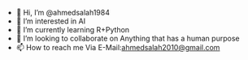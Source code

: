 - 👋 Hi, I’m @ahmedsalah1984
- 👀 I’m interested in AI
- 🌱 I’m currently learning R+Python
- 💞️ I’m looking to collaborate on Anything that has a human purpose
- 📫 How to reach me Via E-Mail:ahmedsalah2010@gmail.com

<!---
ahmedsalah1984/ahmedsalah1984 is a ✨ special ✨ repository because its `README.md` (this file) appears on your GitHub profile.
You can click the Preview link to take a look at your changes.
--->
